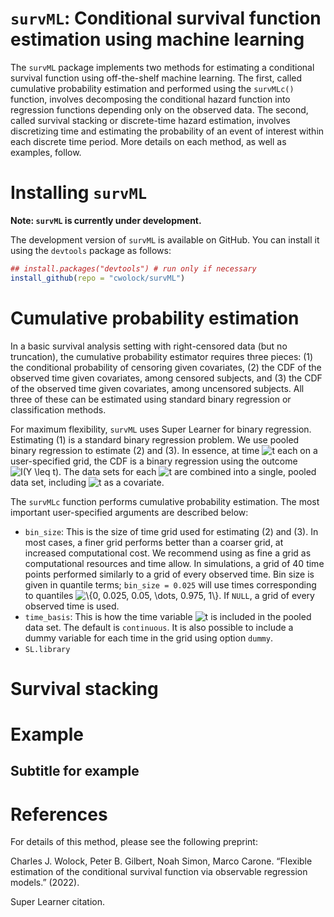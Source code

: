 
<!-- README.md is generated from README.Rmd. Please edit that file -->

# `survML`: Conditional survival function estimation using machine learning

The `survML` package implements two methods for estimating a conditional
survival function using off-the-shelf machine learning. The first,
called cumulative probability estimation and performed using the
`survMLc()` function, involves decomposing the conditional hazard
function into regression functions depending only on the observed data.
The second, called survival stacking or discrete-time hazard estimation,
involves discretizing time and estimating the probability of an event of
interest within each discrete time period. More details on each method,
as well as examples, follow.

# Installing `survML`

**Note: `survML` is currently under development.**

The development version of `survML` is available on GitHub. You can
install it using the `devtools` package as follows:

``` r
## install.packages("devtools") # run only if necessary
install_github(repo = "cwolock/survML")
```

# Cumulative probability estimation

In a basic survival analysis setting with right-censored data (but no
truncation), the cumulative probability estimator requires three pieces:
(1) the conditional probability of censoring given covariates, (2) the
CDF of the observed time given covariates, among censored subjects, and
(3) the CDF of the observed time given covariates, among uncensored
subjects. All three of these can be estimated using standard binary
regression or classification methods.

For maximum flexibility, `survML` uses Super Learner for binary
regression. Estimating (1) is a standard binary regression problem. We
use pooled binary regression to estimate (2) and (3). In essence, at
time
![t](https://latex.codecogs.com/png.image?%5Cdpi%7B110%7D&space;%5Cbg_white&space;t "t")
each on a user-specified grid, the CDF is a binary regression using the
outcome
![I(Y \\leq t)](https://latex.codecogs.com/png.image?%5Cdpi%7B110%7D&space;%5Cbg_white&space;I%28Y%20%5Cleq%20t%29 "I(Y \leq t)").
The data sets for each
![t](https://latex.codecogs.com/png.image?%5Cdpi%7B110%7D&space;%5Cbg_white&space;t "t")
are combined into a single, pooled data set, including
![t](https://latex.codecogs.com/png.image?%5Cdpi%7B110%7D&space;%5Cbg_white&space;t "t")
as a covariate.

The `survMLc` function performs cumulative probability estimation. The
most important user-specified arguments are described below:

-   `bin_size`: This is the size of time grid used for estimating (2)
    and (3). In most cases, a finer grid performs better than a coarser
    grid, at increased computational cost. We recommend using as fine a
    grid as computational resources and time allow. In simulations, a
    grid of 40 time points performed similarly to a grid of every
    observed time. Bin size is given in quantile terms;
    `bin_size = 0.025` will use times corresponding to quantiles
    ![\\{0, 0.025, 0.05, \\dots, 0.975, 1\\}](https://latex.codecogs.com/png.image?%5Cdpi%7B110%7D&space;%5Cbg_white&space;%5C%7B0%2C%200.025%2C%200.05%2C%20%5Cdots%2C%200.975%2C%201%5C%7D "\{0, 0.025, 0.05, \dots, 0.975, 1\}").
    If `NULL`, a grid of every observed time is used.
-   `time_basis`: This is how the time variable
    ![t](https://latex.codecogs.com/png.image?%5Cdpi%7B110%7D&space;%5Cbg_white&space;t "t")
    is included in the pooled data set. The default is `continuous`. It
    is also possible to include a dummy variable for each time in the
    grid using option `dummy`.
-   `SL.library`

# Survival stacking

# Example

## Subtitle for example

# References

For details of this method, please see the following preprint:

Charles J. Wolock, Peter B. Gilbert, Noah Simon, Marco Carone. “Flexible
estimation of the conditional survival function via observable
regression models.” (2022).

Super Learner citation.
